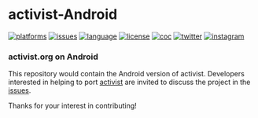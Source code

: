 # activist-Android

[![platforms](https://img.shields.io/badge/Android-32DE84.svg?logo=android&logoColor=ffffff)](https://github.com/activist-org/activist-Android)
[![issues](https://img.shields.io/github/issues/activist-org/activist-Android?label=%20&logo=github)](https://github.com/activist-org/activist-Android/issues)
[![language](https://img.shields.io/badge/Kotlin%201-A97AFE.svg?logo=kotlin&logoColor=ffffff)](https://github.com/activist-org/activist-Android/blob/main/CONTRIBUTING.md)
[![license](https://img.shields.io/github/license/activist-org/activist-Android.svg?label=%20)](https://github.com/activist-org/activist-Android/blob/main/LICENSE.txt)
[![coc](https://img.shields.io/badge/Contributor%20Covenant-ff69b4.svg)](https://github.com/activist-org/activist-Android/blob/main/.github/CODE_OF_CONDUCT.md)
[![twitter](https://img.shields.io/badge/Twitter-1DA1F2.svg?logo=twitter&logoColor=ffffff)](https://twitter.com/activist_org)
[![instagram](https://img.shields.io/badge/Instagram-8134AF.svg?logo=instagram&logoColor=ffffff)](https://instagram.com/activist_org)

### activist.org on Android

This repository would contain the Android version of activist. Developers interested in helping to port [activist](https://github.com/activist-org/activist) are invited to discuss the project in the [issues](https://github.com/activist-org/activist-Android/issues).

Thanks for your interest in contributing!
